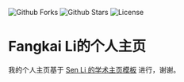 ![Github Forks](https://img.shields.io/github/forks/Yixin0313/personal-homepage-template?style=flat)
![Github Stars](https://img.shields.io/github/stars/Yixin0313/personal-homepage-template?style=flat)
![License](https://img.shields.io/github/license/Yixin0313/personal-homepage-template)

# Fangkai Li的个人主页


我的个人主页基于 [Sen Li 的学术主页模板](https://github.com/senli1073/senli1073.github.io) 进行，谢谢。  

